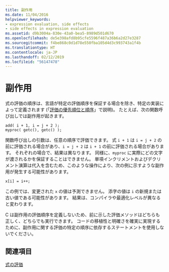 ```yaml
---
title: 副作用
ms.date: 11/04/2016
helpviewer_keywords:
- expression evaluation, side effects
- side effects in expression evaluation
ms.assetid: d9b3004a-830e-43a0-bea5-8989d501d670
ms.openlocfilehash: de5e398afd8b95cfe5596f487a36b6a2d27e3287
ms.sourcegitcommit: f4be868c0d1d78e550fba105d4d3c993743a1f4b
ms.translationtype: HT
ms.contentlocale: ja-JP
ms.lasthandoff: 02/12/2019
ms.locfileid: "56147478"
---
```

# <a name="side-effects"></a>副作用

式の評価の順序は、言語が特定の評価順序を保証する場合を除き、特定の実装によって定義されます (「[評価の優先順位と順序](../c-language/precedence-and-order-of-evaluation.md)」で説明)。 たとえば、次の関数呼び出しでは副作用が起きます。

```
add( i + 1, i = j + 2 );
myproc( getc(), getc() );
```

関数呼び出しの引数は、任意の順序で評価できます。 式 `i + 1` は `i = j + 2` の前に評価される場合があり、`i = j + 2` は `i + 1` の前に評価される場合があります。 それぞれの場合で、結果は異なります。 同様に、`myproc` に実際にどの文字が渡されるかを保証することはできません。 単項インクリメントおよびデクリメント演算は代入を含むため、このような操作により、次の例に示すような副作用が発生する可能性があります。

```
x[i] = i++;
```

この例では、変更された `x` の値は予測できません。 添字の値は `i` の新規または古い値である可能性があります。 結果は、コンパイラや最適化レベルが異なると変わります。

C は副作用の評価順序を定義しないため、前に示した評価メソッドはどちらも正しく、どちらでも実行できます。 コードの移植性と明確さを確実に実現するために、副作用に関する評価の特定の順序に依存するステートメントを使用しないでください。

## <a name="see-also"></a>関連項目

[式の評価](../c-language/expression-evaluation-c.md)

